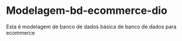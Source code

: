 # Modelagem-bd-ecommerce-dio
Esta é modelagem de banco de dados básica de banco de dados para ecommerce

